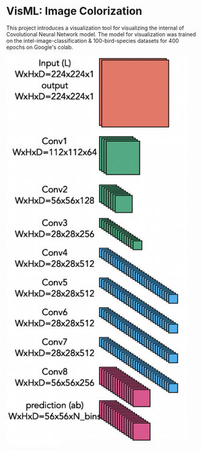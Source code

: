 # VisML: Image Colorization
This project introduces a visualization tool for visualizing the internal of Covolutional Neural Network model. The model for visualization was trained on the intel-image-classification & 100-bird-species datasets for 400 epochs on Google's colab.

<img src="https://github.com/zilixie/VisML-Colorize/blob/master/images/Screen%20Shot%202020-07-12%20at%2010.42.11%20PM.png" width="480">
